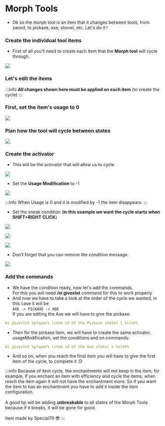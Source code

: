 # Morph Tools

* Ok so the morph tool is an item that it changes between tools, from sword, to pickaxe, axe, shovel, etc. Let's do it !

### Create the individual tool items

* First of all you'll need to create each item that the ****Morph tool**** will cycle through.

![](</img/image (297).png>)

### Let's edit the items

:::info
**All changes shown here must be applied on each item** (to create the cycle)
:::

### First, set the item's usage to 0

![](</img/image (333).png>)

### Plan how the tool will cycle between states

![](</img/image (196).png>)

### Create the activator

* This will be the activator that will allow us to cycle.

![](</img/image (91).png>)

* Set the **Usage Modification** to -1

![](</img/image (121).png>)

:::info
When Usage is 0 and it is modified by -1 the item disappears.
:::

* Set the sneak condition (****In this example we want the cycle starts when SHIFT+RIGHT CLICK****)

![](</img/image (173).png>)

![](</img/image (103).png>)

![](</img/image (87).png>)

* Don't forget that you can remove the condition message.

![](</img/image (395).png>)

### Add the commands

* We have the condition ready, now let's add the commands.\
  For this you will need ****/ei giveslot****  command for this to work properly 
* And now we have to take a look at the order of the cycle we wanted, in this case it will be\
  `AXE -> PICKAXE -> HOE`\
  If you are editing the Axe we will have to give the pickaxe:

```yaml
ei giveslot %player% (item id of the Pickaxe state) 1 %slot%
```

* Then for the pickaxe item, we will have to create the same activator, usageModification, set the conditions and on commands:

```yaml
ei giveslot %player% (item id of the Hoe state) 1 %slot%
```

* And so on, when you reach the final item you will have to give the first item of the cycle, to complete it :D 

:::info
Because of item cycle, the enchantments will not keep in the item, for example, if you enchant an item with efficiency and cycle the items, when reach the item again it will not have the enchantment more. So if you want the item to has an enchantment you have to add it inside the item configuration.\
\
A good tip will be adding **unbreakable** to all states of the Morph Tools because if it breaks, it will be gone for good.\
\
Item made by Special70 😎
:::

